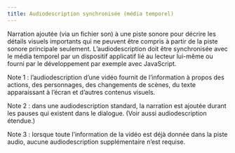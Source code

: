 ```yaml
---
title: Audiodescription synchronisée (média temporel)
---
```


Narration ajoutée (via un fichier son) à une piste sonore pour décrire les détails visuels importants qui ne peuvent être compris à partir de la piste sonore principale seulement. L’audiodescription doit être synchronisée avec le média temporel par un dispositif applicatif lié au lecteur lui-même ou fourni par le développement par exemple avec JavaScript.

Note 1 : l’audiodescription d’une vidéo fournit de l’information à propos des actions, des personnages, des changements de scènes, du texte apparaissant à l’écran et d’autres contenus visuels.

Note 2 : dans une audiodescription standard, la narration est ajoutée durant les pauses qui existent dans le dialogue. (Voir aussi audiodescription étendue.)

Note 3 : lorsque toute l’information de la vidéo est déjà donnée dans la piste audio, aucune audiodescription supplémentaire n’est requise.
